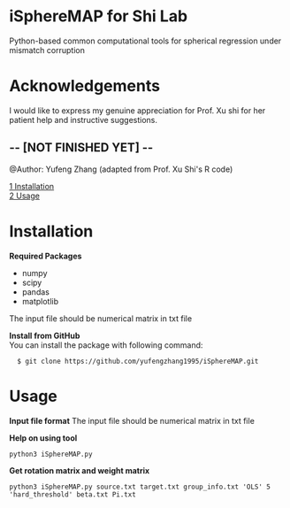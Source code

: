 # iSphereMAP for Shi Lab
Python-based common computational tools for spherical regression under mismatch corruption


# Acknowledgements
I would like to express my genuine appreciation for Prof. Xu shi for her patient help and instructive suggestions. 

## -- [NOT FINISHED YET] -- ##

@Author: Yufeng Zhang (adapted from Prof. Xu Shi's R code)

[1 Installation](#installation)\
[2 Usage](#usage)


# Installation
**Required Packages**
- numpy
- scipy
- pandas
- matplotlib

The input file should be numerical matrix in txt file

**Install from GitHub**\
You can install the package with following command:
  ```console
    $ git clone https://github.com/yufengzhang1995/iSphereMAP.git
  ``` 
  

# Usage
**Input file format**
The input file should be numerical matrix in txt file


**Help on using tool**
```
python3 iSphereMAP.py
```
 
**Get rotation matrix and weight matrix**
 ```
 python3 iSphereMAP.py source.txt target.txt group_info.txt 'OLS' 5 'hard_threshold' beta.txt Pi.txt 
 ```



